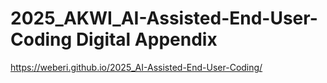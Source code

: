 # 2025_AKWI_AI-Assisted-End-User-Coding Digital Appendix

https://weberi.github.io/2025_AI-Assisted-End-User-Coding/



